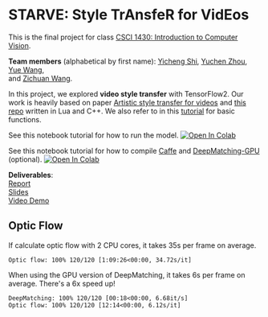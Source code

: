 # STARVE: Style TrAnsfeR for VidEos

This is the final project for class 
[CSCI 1430: Introduction to Computer Vision](https://browncsci1430.github.io/webpage/).

**Team members** (alphabetical by first name): 
[Yicheng Shi](https://github.com/yshi77), 
[Yuchen Zhou](https://github.com/zhou671), 
[Yue Wang](https://github.com/yuewangpl),  
and [Zichuan Wang](https://github.com/GuardianWang).

In this project, we explored **video style transfer** with TensorFlow2.
Our work is heavily based on paper 
[Artistic style transfer for videos](http://arxiv.org/abs/1604.08610)
and [this repo](https://github.com/manuelruder/artistic-videos) 
written in Lua and C++.
We also refer to in this 
[tutorial](https://www.tensorflow.org/tutorials/generative/style_transfer)
for basic functions.

See this notebook tutorial for how to run the model.
<a href="https://colab.research.google.com/github/zhou671/STARVE/blob/master/run-style-transfer-for-videos-tutorial.ipynb" target="_parent"><img src="https://colab.research.google.com/assets/colab-badge.svg" alt="Open In Colab"/></a>

See this notebook tutorial for how to compile 
[Caffe](https://caffe.berkeleyvision.org) and 
[DeepMatching-GPU](https://thoth.inrialpes.fr/src/deepmatching/) (optional). 
<a href="https://colab.research.google.com/github/zhou671/STARVE/blob/master/compile-caffe-and-deepmatching-gpu-tutorial.ipynb" target="_parent"><img src="https://colab.research.google.com/assets/colab-badge.svg" alt="Open In Colab"/></a>

**Deliverables**:  
[Report]()  
[Slides](https://docs.google.com/presentation/d/1dJDt8xB92ljd9HKefz_WP4k5leUGgdYZpiRoiVlTr3Y/edit?usp=sharing)  
[Video Demo](https://youtu.be/i5yk5Y3pp4g)

## Optic Flow

If calculate optic flow with 2 CPU cores, it takes 35s per frame on average.
 
`Optic flow: 100% 120/120 [1:09:26<00:00, 34.72s/it]`

When using the GPU version of DeepMatching, it takes 6s per frame on average.
There's a 6x speed up!

```
DeepMatching: 100% 120/120 [00:18<00:00, 6.68it/s]
Optic flow: 100% 120/120 [12:14<00:00, 6.12s/it]
```

